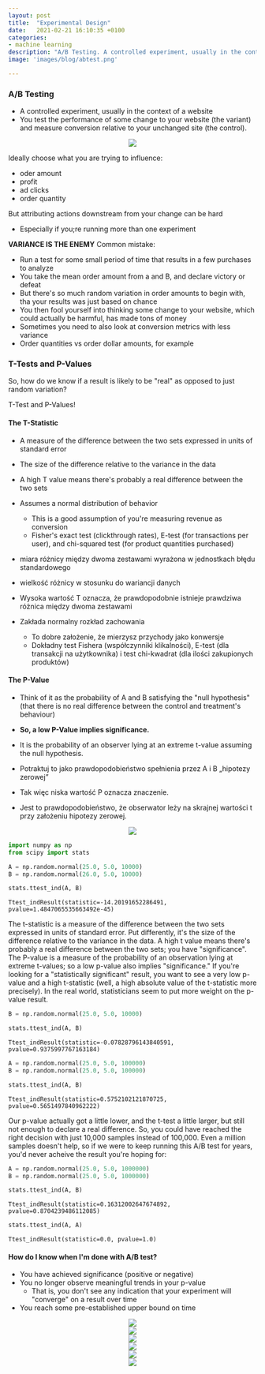 ```yaml
---
layout: post
title:  "Experimental Design"
date:   2021-02-21 16:10:35 +0100
categories: 
- machine learning
description: "A/B Testing. A controlled experiment, usually in the context of a website. You test the performance of some change to your website (the variant) and measure conversion relative to your unchanged site (the control)."
image: 'images/blog/abtest.png'

---
```


### A/B Testing

- A controlled experiment, usually in the context of a website
- You test the performance of some change to your website (the variant) and measure conversion relative to your unchanged site (the control).

<center>
<img src="/images/posts/ab/1.png">
</center>

Ideally choose what you are trying to influence:
- oder amount
- profit
- ad clicks
- order quantity

But attributing actions downstream from your change can be hard
- Especially if you;re running more than one experiment

**VARIANCE IS THE ENEMY**
Common mistake:
- Run a test for some small period of time that results in a few purchases to analyze
- You take the mean order amount from a and B, and declare victory or defeat
- But there's so much random variation in order amounts to begin with, tha your results was just based on chance
- You then fool yourself into thinking some change to your website, which could actually be harmful, has made tons of money
- Sometimes you need to also look at conversion metrics with less variance
- Order quantities vs order dollar amounts, for example

### T-Tests and P-Values

So, how do we know if a result is likely to be "real" as opposed to just random variation?

T-Test and P-Values!

#### The T-Statistic

- A measure of the difference between the two sets expressed in units of standard error
- The size of the difference relative to the variance in the data
- A high T value means there's probably a real difference between the two sets
- Assumes a normal distribution of behavior
    - This is a good assumption of you're measuring revenue as conversion
    - Fisher's exact test (clickthrough rates), E-test (for transactions per user), and chi-squared test (for product quantities purchased)

- miara różnicy między dwoma zestawami wyrażona w jednostkach błędu standardowego
- wielkość różnicy w stosunku do wariancji danych
- Wysoka wartość T oznacza, że prawdopodobnie istnieje prawdziwa różnica między dwoma zestawami
- Zakłada normalny rozkład zachowania
     - To dobre założenie, że mierzysz przychody jako konwersje
     - Dokładny test Fishera (współczynniki klikalności), E-test (dla transakcji na użytkownika) i test chi-kwadrat (dla ilości zakupionych produktów)

#### The P-Value
- Think of it as the probability of A and B satisfying the "null hypothesis" (that there is no real difference between the control and treatment's behaviour)
- **So, a low P-Value implies significance.**
- It is the probability of an observer lying at an extreme t-value assuming the null hypothesis.

- Potraktuj to jako prawdopodobieństwo spełnienia przez A i B „hipotezy zerowej” 
- Tak więc niska wartość P oznacza znaczenie.
- Jest to prawdopodobieństwo, że obserwator leży na skrajnej wartości t przy założeniu hipotezy zerowej.

<center>
<img src="/images/posts/ab/2.png">
</center>


```python
import numpy as np
from scipy import stats

A = np.random.normal(25.0, 5.0, 10000)
B = np.random.normal(26.0, 5.0, 10000)
```


```python
stats.ttest_ind(A, B)
```




    Ttest_indResult(statistic=-14.20191652286491, pvalue=1.4847065535663492e-45)



The t-statistic is a measure of the difference between the two sets expressed in units of standard error. Put differently, it's the size of the difference relative to the variance in the data. A high t value means there's probably a real difference between the two sets; you have "significance". The P-value is a measure of the probability of an observation lying at extreme t-values; so a low p-value also implies "significance." If you're looking for a "statistically significant" result, you want to see a very low p-value and a high t-statistic (well, a high absolute value of the t-statistic more precisely). In the real world, statisticians seem to put more weight on the p-value result.


```python
B = np.random.normal(25.0, 5.0, 10000)

stats.ttest_ind(A, B)
```




    Ttest_indResult(statistic=-0.07828796143840591, pvalue=0.9375997767163184)




```python
A = np.random.normal(25.0, 5.0, 100000)
B = np.random.normal(25.0, 5.0, 100000)

stats.ttest_ind(A, B)
```




    Ttest_indResult(statistic=0.5752102121870725, pvalue=0.5651497840962222)



Our p-value actually got a little lower, and the t-test a little larger, but still not enough to declare a real difference. So, you could have reached the right decision with just 10,000 samples instead of 100,000. Even a million samples doesn't help, so if we were to keep running this A/B test for years, you'd never acheive the result you're hoping for:


```python
A = np.random.normal(25.0, 5.0, 1000000)
B = np.random.normal(25.0, 5.0, 1000000)

stats.ttest_ind(A, B)
```




    Ttest_indResult(statistic=0.16312002647674892, pvalue=0.8704239486112085)




```python
stats.ttest_ind(A, A)
```




    Ttest_indResult(statistic=0.0, pvalue=1.0)



#### How do I know when I'm done with A/B test?
- You have achieved significance (positive or negative)
- You no longer observe meaningful trends in your p-value
    - That is, you don't see any indication that your experiment will "converge" on a result over time
- You reach some pre-established upper bound on time

<center>
<img src="/images/posts/ab/3.png">
</center>

<center>
<img src="/images/posts/ab/4.png">
</center>

<center>
<img src="/images/posts/ab/5.png">
</center>

<center>
<img src="/images/posts/ab/6.png">
</center>

<center>
<img src="/images/posts/ab/7.png">
</center>

<center>
<img src="/images/posts/ab/8.png">
</center>
